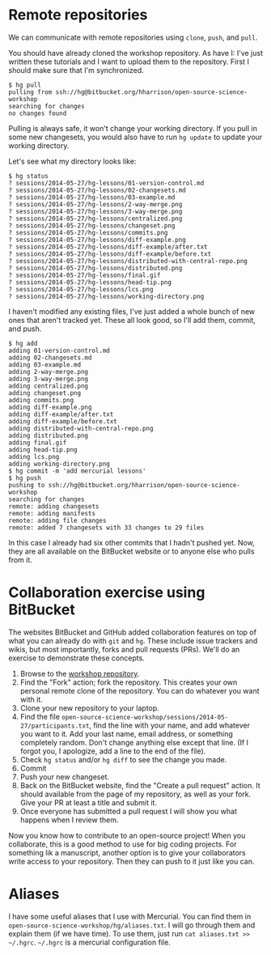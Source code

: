 Remote repositories
===

We can communicate with remote repositories using `clone`, `push`, and `pull`.

You should have already cloned the workshop repository.
As have I:
I've just written these tutorials and I want to upload them to the repository.
First I should make sure that I'm synchronized.

    $ hg pull
    pulling from ssh://hg@bitbucket.org/hharrison/open-source-science-workshop
    searching for changes
    no changes found

Pulling is always safe, it won't change your working directory.
If you pull in some new changesets, you would also have to run `hg update` to update your working directory.

Let's see what my directory looks like:

    $ hg status
    ? sessions/2014-05-27/hg-lessons/01-version-control.md
    ? sessions/2014-05-27/hg-lessons/02-changesets.md
    ? sessions/2014-05-27/hg-lessons/03-example.md
    ? sessions/2014-05-27/hg-lessons/2-way-merge.png
    ? sessions/2014-05-27/hg-lessons/3-way-merge.png
    ? sessions/2014-05-27/hg-lessons/centralized.png
    ? sessions/2014-05-27/hg-lessons/changeset.png
    ? sessions/2014-05-27/hg-lessons/commits.png
    ? sessions/2014-05-27/hg-lessons/diff-example.png
    ? sessions/2014-05-27/hg-lessons/diff-example/after.txt
    ? sessions/2014-05-27/hg-lessons/diff-example/before.txt
    ? sessions/2014-05-27/hg-lessons/distributed-with-central-repo.png
    ? sessions/2014-05-27/hg-lessons/distributed.png
    ? sessions/2014-05-27/hg-lessons/final.gif
    ? sessions/2014-05-27/hg-lessons/head-tip.png
    ? sessions/2014-05-27/hg-lessons/lcs.png
    ? sessions/2014-05-27/hg-lessons/working-directory.png

I haven't modified any existing files, I've just added a whole bunch of new ones that aren't tracked yet.
These all look good, so I'll add them, commit, and push.

    $ hg add
    adding 01-version-control.md
    adding 02-changesets.md
    adding 03-example.md
    adding 2-way-merge.png
    adding 3-way-merge.png
    adding centralized.png
    adding changeset.png
    adding commits.png
    adding diff-example.png
    adding diff-example/after.txt
    adding diff-example/before.txt
    adding distributed-with-central-repo.png
    adding distributed.png
    adding final.gif
    adding head-tip.png
    adding lcs.png
    adding working-directory.png
    $ hg commit -m 'add mercurial lessons'
    $ hg push
    pushing to ssh://hg@bitbucket.org/hharrison/open-source-science-workshop
    searching for changes
    remote: adding changesets
    remote: adding manifests
    remote: adding file changes
    remote: added 7 changesets with 33 changes to 29 files

In this case I already had six other commits that I hadn't pushed yet.
Now, they are all available on the BitBucket website or to anyone else who pulls from it.


# Collaboration exercise using BitBucket

The websites BitBucket and GitHub added collaboration features on top of what you can already do with `git` and `hg`.
These include issue trackers and wikis, but most importantly, forks and pull requests (PRs).
We'll do an exercise to demonstrate these concepts.

 1. Browse to the [workshop repository](https://bitbucket.org/hharrison/open-source-science-workshop).
 1. Find the "Fork" action; fork the repository.
    This creates your own personal remote clone of the repository.
    You can do whatever you want with it.
 1. Clone your new repository to your laptop.
 1. Find the file `open-source-science-workshop/sessions/2014-05-27/participants.txt`, find the line with your name, and add whatever you want to it.
    Add your last name, email address, or something completely random.
    Don't change anything else except that line.
    (If I forgot you, I apologize, add a line to the end of the file).
 1. Check `hg status` and/or `hg diff` to see the change you made.
 1. Commit
 1. Push your new changeset.
 1. Back on the BitBucket website, find the "Create a pull request" action.
    It should available from the page of my repository, as well as your fork.
    Give your PR at least a title and submit it.
 1. Once everyone has submitted a pull request I will show you what happens when I review them.

Now you know how to contribute to an open-source project!
When you collaborate, this is a good method to use for big coding projects.
For something lik a manuscript, another option is to give your collaborators write access to your repository.
Then they can push to it just like you can.


# Aliases

I have some useful aliases that I use with Mercurial.
You can find them in `open-source-science-workshop/hg/aliases.txt`.
I will go through them and explain them (if we have time).
To use them, just run `cat aliases.txt >> ~/.hgrc`.
`~/.hgrc` is a mercurial configuration file.

